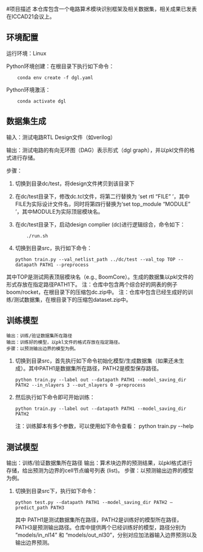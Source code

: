 #项目描述
	本仓库包含一个电路算术模块识别框架及相关数据集，相关成果已发表在ICCAD21会议上。

## 环境配置
运行环境：Linux

Python环境创建：在根目录下执行如下命令：

		conda env create -f dgl.yaml
Python环境激活：

		conda activate dgl

## 数据集生成
输入：测试电路RTL Design文件（如verilog）

输出：测试电路的有向无环图（DAG）表示形式（dgl graph），并以pkl文件的格式进行存储。

步骤：
1.	切换到目录dc/test，将design文件拷贝到该目录下
2.	在dc/test目录下，修改dc.tcl文件，将第二行替换为 ‘set rtl “FILE” ’，其中FILE为实际设计文件名，同时将第四行替换为‘set top_module “MODULE” ’，其中MODULE为实际顶层模块名。
3.	在dc/test目录下，启动design complier (dc)进行逻辑综合，命令如下：

			./run.sh
4.	切换到目录src，执行如下命令：

		python train.py --val_netlist_path ../dc/test --val_top TOP --datapath PATH1 --preprocess 
其中TOP是测试网表顶层模块名（e.g., BoomCore）。生成的数据集以pkl文件的形式存放在指定路径PATH1下。
	注：仓库中包含两个综合好的网表的例子boom/rocket，在根目录下的压缩包dc.zip中。
	注：仓库中包含已经生成好的训练/测试数据集，在根目录下的压缩包dataset.zip中。
## 训练模型
	输出：训练/验证数据集所在路径
	输出：训练好的模型，以pkl文件的格式存放在指定路径。
	步骤：以预测输出边界的模型为例。
1.	切换到目录src，首先执行如下命令初始化模型/生成数据集（如果还未生成）。其中PATH1是数据集所在路径，PATH2是模型保存路径。

		python train.py --label out --datapath PATH1 --model_saving_dir PATH2 --in_nlayers 3 --out_nlayers 0 –preprocess
2.	然后执行如下命令即可开始训练：

		python train.py --label out --datapath PATH1 --model_saving_dir PATH2
	注：训练脚本有多个参数，可以使用如下命令查看：
		python train.py --help
	
## 测试模型
输出：训练/验证数据集所在路径
输出：算术块边界的预测结果，以pkl格式进行存储，给出预测为边界的cell节点编号列表 (list)。
步骤：以预测输出边界的模型为例。
1.	切换到目录src下，执行如下命令：

		python test.py --datapath PATH1 --model_saving_dir PATH2 –predict_path PATH3
	其中 PATH1是测试数据集所在路径，PATH2是训练好的模型所在路径，PATH3是预测输出路径。仓库中提供两个已经训练好的模型，路径分别为 ”models/in_nl14” 和 “models/out_nl30”，分别对应加法器输入边界预测以及输出边界预测。

